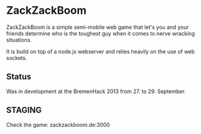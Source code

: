 ZackZackBoom
============

ZackZackBoom is a simple semi-mobile web game that let's you and your friends determine who is the toughest guy when it comes to nerve wracking situations.

It is build on top of a node.js webserver and relies heavily on the use of web sockets.

Status
-------
Was in development at the BremenHack 2013 from 27. to 29. September.

STAGING
--------

Check the game: zackzackboom.de:3000


